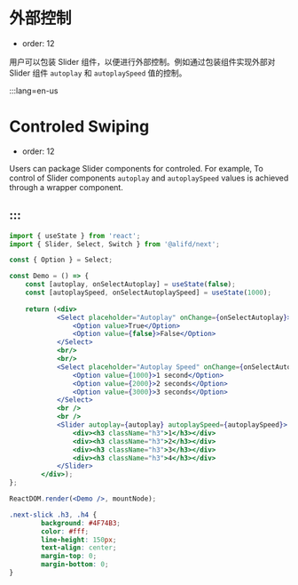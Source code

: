 # 外部控制

- order: 12

用户可以包装 Slider 组件，以便进行外部控制。例如通过包装组件实现外部对 Slider 组件 `autoplay` 和 `autoplaySpeed` 值的控制。

:::lang=en-us
# Controled Swiping

- order: 12

Users can package Slider components for controled. For example, To control of Slider components `autoplay` and `autoplaySpeed` values is achieved through a wrapper component.

:::
---

````jsx
import { useState } from 'react';
import { Slider, Select, Switch } from '@alifd/next';

const { Option } = Select;

const Demo = () => {
    const [autoplay, onSelectAutoplay] = useState(false);
    const [autoplaySpeed, onSelectAutoplaySpeed] = useState(1000);
    
    return (<div>
            <Select placeholder="Autoplay" onChange={onSelectAutoplay}>
                <Option value>True</Option>
                <Option value={false}>False</Option>
            </Select>
            <br/>
            <br/>
            <Select placeholder="Autoplay Speed" onChange={onSelectAutoplaySpeed}>
                <Option value={1000}>1 second</Option>
                <Option value={2000}>2 seconds</Option>
                <Option value={3000}>3 seconds</Option>
            </Select>
            <br />
            <br />
            <Slider autoplay={autoplay} autoplaySpeed={autoplaySpeed}>
                <div><h3 className="h3">1</h3></div>
                <div><h3 className="h3">2</h3></div>
                <div><h3 className="h3">3</h3></div>
                <div><h3 className="h3">4</h3></div>
            </Slider>
        </div>); 
};

ReactDOM.render(<Demo />, mountNode);
````

````css
.next-slick .h3, .h4 {
        background: #4F74B3;
        color: #fff;
        line-height: 150px;
        text-align: center;
        margin-top: 0;
        margin-bottom: 0;
}
````
